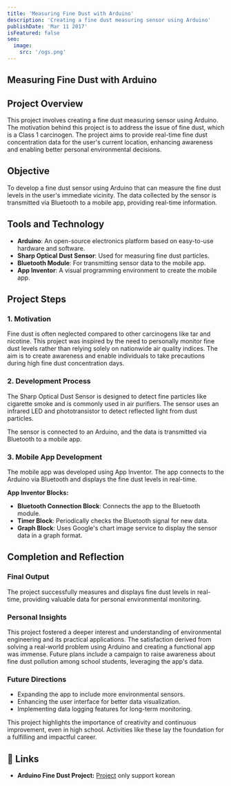 ```yaml
---
title: 'Measuring Fine Dust with Arduino'
description: 'Creating a fine dust measuring sensor using Arduino'
publishDate: 'Mar 11 2017'
isFeatured: false
seo:
  image:
    src: '/ogs.png'
---
```

## Measuring Fine Dust with Arduino

## Project Overview
This project involves creating a fine dust measuring sensor using Arduino. The motivation behind this project is to address the issue of fine dust, which is a Class 1 carcinogen. The project aims to provide real-time fine dust concentration data for the user's current location, enhancing awareness and enabling better personal environmental decisions.

## Objective
To develop a fine dust sensor using Arduino that can measure the fine dust levels in the user's immediate vicinity. The data collected by the sensor is transmitted via Bluetooth to a mobile app, providing real-time information.

## Tools and Technology
- **Arduino**: An open-source electronics platform based on easy-to-use hardware and software.
- **Sharp Optical Dust Sensor**: Used for measuring fine dust particles.
- **Bluetooth Module**: For transmitting sensor data to the mobile app.
- **App Inventor**: A visual programming environment to create the mobile app.

## Project Steps

### 1. Motivation
Fine dust is often neglected compared to other carcinogens like tar and nicotine. This project was inspired by the need to personally monitor fine dust levels rather than relying solely on nationwide air quality indices. The aim is to create awareness and enable individuals to take precautions during high fine dust concentration days.

### 2. Development Process
The Sharp Optical Dust Sensor is designed to detect fine particles like cigarette smoke and is commonly used in air purifiers. The sensor uses an infrared LED and phototransistor to detect reflected light from dust particles.

The sensor is connected to an Arduino, and the data is transmitted via Bluetooth to a mobile app.

### 3. Mobile App Development
The mobile app was developed using App Inventor. The app connects to the Arduino via Bluetooth and displays the fine dust levels in real-time.

**App Inventor Blocks:**
- **Bluetooth Connection Block**: Connects the app to the Bluetooth module.
- **Timer Block**: Periodically checks the Bluetooth signal for new data.
- **Graph Block**: Uses Google's chart image service to display the sensor data in a graph format.

## Completion and Reflection

### Final Output
The project successfully measures and displays fine dust levels in real-time, providing valuable data for personal environmental monitoring.

### Personal Insights
This project fostered a deeper interest and understanding of environmental engineering and its practical applications. The satisfaction derived from solving a real-world problem using Arduino and creating a functional app was immense. Future plans include a campaign to raise awareness about fine dust pollution among school students, leveraging the app's data.

### Future Directions
- Expanding the app to include more environmental sensors.
- Enhancing the user interface for better data visualization.
- Implementing data logging features for long-term monitoring.

This project highlights the importance of creativity and continuous improvement, even in high school. Activities like these lay the foundation for a fulfilling and impactful career.

## 🔗 Links
- **Arduino Fine Dust Project:** [Project](https://drive.google.com/file/d/1Y5dsbQiZUijrwMRo57E8lyWE0qs_AVKX/view?usp=sharing) only support korean

